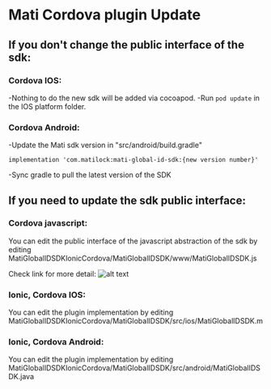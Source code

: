 # Mati Cordova plugin Update

## If you don't change the public interface of the sdk:

### Cordova IOS:

-Nothing to do the new sdk will be added via cocoapod.
-Run `pod update` in the IOS platform folder.

### Cordova Android:

-Update the Mati sdk version in "src/android/build.gradle"

```
implementation 'com.matilock:mati-global-id-sdk:{new version number}'
```

-Sync gradle to pull the latest version of the SDK

## If you need to update the sdk public interface:

### Cordova javascript:

You can edit the public interface of the javascript abstraction of the sdk by editing  
MatiGlobalIDSDKIonicCordova/MatiGlobalIDSDK/www/MatiGlobalIDSDK.js

Check link for more detail:
![alt text](https://cordova.apache.org/docs/en/latest/guide/hybrid/plugins)

### Ionic, Cordova IOS:

You can edit the plugin implementation by editing MatiGlobalIDSDKIonicCordova/MatiGlobalIDSDK/src/ios/MatiGlobalIDSDK.m

### Ionic, Cordova Android:

You can edit the plugin implementation by editing MatiGlobalIDSDKIonicCordova/MatiGlobalIDSDK/src/android/MatiGlobalIDSDK.java

